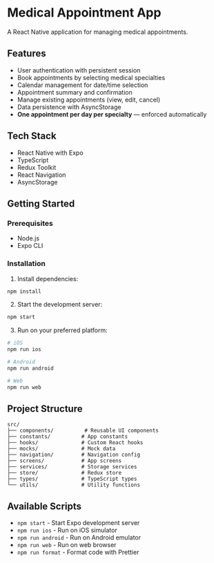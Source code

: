# Medical Appointment App

A React Native application for managing medical appointments.

## Features

- User authentication with persistent session
- Book appointments by selecting medical specialties
- Calendar management for date/time selection
- Appointment summary and confirmation
- Manage existing appointments (view, edit, cancel)
- Data persistence with AsyncStorage
- **One appointment per day per specialty** — enforced automatically

## Tech Stack

- React Native with Expo
- TypeScript
- Redux Toolkit
- React Navigation
- AsyncStorage

## Getting Started

### Prerequisites

- Node.js
- Expo CLI

### Installation

1. Install dependencies:

```bash
npm install
```

2. Start the development server:

```bash
npm start
```

3. Run on your preferred platform:

```bash
# iOS
npm run ios

# Android
npm run android

# Web
npm run web
```

## Project Structure

```
src/
├── components/          # Reusable UI components
├── constants/          # App constants
├── hooks/              # Custom React hooks
├── mocks/              # Mock data
├── navigation/         # Navigation config
├── screens/            # App screens
├── services/           # Storage services
├── store/              # Redux store
├── types/              # TypeScript types
└── utils/              # Utility functions
```

## Available Scripts

- `npm start` - Start Expo development server
- `npm run ios` - Run on iOS simulator
- `npm run android` - Run on Android emulator
- `npm run web` - Run on web browser
- `npm run format` - Format code with Prettier
